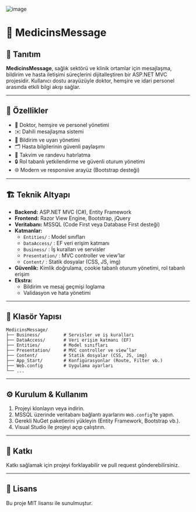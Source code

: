 ![image](https://github.com/user-attachments/assets/75982661-c181-417c-9fad-e0584d14d02e)

# 💬 MedicinsMessage

## 📝 Tanıtım

**MedicinsMessage**, sağlık sektörü ve klinik ortamlar için mesajlaşma, bildirim ve hasta iletişimi süreçlerini dijitalleştiren bir ASP.NET MVC projesidir. Kullanıcı dostu arayüzüyle doktor, hemşire ve idari personel arasında etkili bilgi akışı sağlar.

---

## 🚀 Özellikler

- 👤 Doktor, hemşire ve personel yönetimi
- ✉️ Dahili mesajlaşma sistemi
- 🔔 Bildirim ve uyarı yönetimi
- 🗂️ Hasta bilgilerinin güvenli paylaşımı
- 📅 Takvim ve randevu hatırlatma
- 🔒 Rol tabanlı yetkilendirme ve güvenli oturum yönetimi
- 🌐 Modern ve responsive arayüz (Bootstrap desteği)

---

## 🏗️ Teknik Altyapı

- **Backend:** ASP.NET MVC (C#), Entity Framework
- **Frontend:** Razor View Engine, Bootstrap, jQuery
- **Veritabanı:** MSSQL (Code First veya Database First desteği)
- **Katmanlar:**
  - `Entities/` : Model sınıfları
  - `DataAccess/` : EF veri erişim katmanı
  - `Business/` : İş kuralları ve servisler
  - `Presentation/` : MVC controller ve view’lar
  - `Content/` : Statik dosyalar (CSS, JS, img)
- **Güvenlik:** Kimlik doğrulama, cookie tabanlı oturum yönetimi, rol tabanlı erişim
- **Ekstra:**  
  - Bildirim ve mesaj geçmişi loglama
  - Validasyon ve hata yönetimi

---

## 📂 Klasör Yapısı

```
MedicinsMessage/
├── Business/         # Servisler ve iş kuralları
├── DataAccess/       # Veri erişim katmanı (EF)
├── Entities/         # Model sınıfları
├── Presentation/     # MVC controller ve view’lar
├── Content/          # Statik dosyalar (CSS, JS, img)
├── App_Start/        # Konfigürasyonlar (Route, Filter vb.)
├── Web.config        # Uygulama ayarları
└── ...
```

---

## ⚙️ Kurulum & Kullanım

1. Projeyi klonlayın veya indirin.
2. MSSQL üzerinde veritabanı bağlantı ayarlarını `Web.config`’te yapın.
3. Gerekli NuGet paketlerini yükleyin (Entity Framework, Bootstrap vb.).
4. Visual Studio ile projeyi açıp çalıştırın.

---

## 🤝 Katkı

Katkı sağlamak için projeyi forklayabilir ve pull request gönderebilirsiniz.

---

## 📄 Lisans

Bu proje MIT lisansı ile sunulmuştur.
